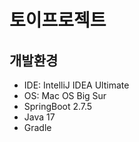 # 토이프로젝트

## **개발환경**

- IDE: IntelliJ IDEA Ultimate
- OS: Mac OS Big Sur
- SpringBoot 2.7.5
- Java 17
- Gradle
